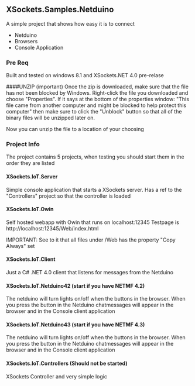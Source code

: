 ## XSockets.Samples.Netduino

A simple project that shows how easy it is to connect 

- Netduino
- Browsers
- Console Application

### Pre Req
Built and tested on windows 8.1 and XSockets.NET 4.0 pre-relase

####UNZIP (important)
Once the zip is downloaded, make sure that the file has not been blocked by Windows. Right-click the file you downloaded and choose "Properties". If it says at the bottom of the properties window: "This file came from another computer and might be blocked to help protect this computer" then make sure to click the "Unblock" button so that all of the binary files will be unzipped later on.

Now you can unzip the file to a location of your choosing

### Project Info
The project contains 5 projects, when testing you should start them in the order they are listed

#### XSockets.IoT.Server
Simple console application that starts a XSockets server.
Has a ref to the "Controllers" project so that the controller is loaded

#### XSockets.IoT.Owin
Self hosted webapp with Owin that runs on localhost:12345
Testpage is http://localhost:12345/Web/index.html

IMPORTANT: See to it that all files under /Web has the property "Copy Always" set

#### XSockets.IoT.Client
Just a C# .NET 4.0 client that listens for messages from the Netduino

#### XSockets.IoT.Netduino42 (start if you have NETMF 4.2)
The netduino will turn lights on/off when the buttons in the browser.
When you press the button in the Netduino chatmessages will appear in the browser and in the Console client application 

#### XSockets.IoT.Netduino43 (start if you have NETMF 4.3)
The netduino will turn lights on/off when the buttons in the browser.
When you press the button in the Netduino chatmessages will appear in the browser and in the Console client application

#### XSockets.IoT.Controllers (Should not be started)
XSockets Controller and very simple logic